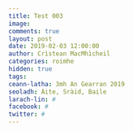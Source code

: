 ```yaml
---
title: Test 003
image:
comments: true
layout: post
date: 2019-02-03 12:00:00
author: Crìstean MacMhìcheil
categories: roimhe
hidden: true
tags:
ceann-latha: 3mh An Gearran 2019
seoladh: Àite, Sràid, Baile
larach-lin: #
facebook: #
twitter: #
---
```

